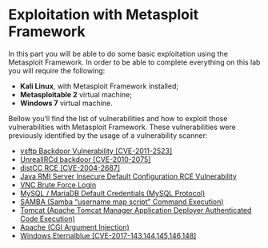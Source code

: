 # Exploitation with Metasploit Framework

In this part you will be able to do some basic exploitation using the Metasploit Framework. In order to be able to complete everything on this lab you will require the following:

- **Kali Linux**, with Metasploit Framework installed;
- **Metasploitable 2** virtual machine;
- **Windows 7** virtual machine.

Bellow you’ll find the list of vulnerabilities and how to exploit those vulnerabilities with Metasploit Framework. These vulnerabilities were previously identified by the usage of a vulnerability scanner:

* [vsftp Backdoor Vulnerability [CVE-2011-2523]](exploits/vsftp.md)
* [UnrealIRCd backdoor [CVE-2010-2075]](exploits/unreal.md)
* [distCC RCE [CVE-2004-2687]](exploits/distcc.md)
* [Java RMI Server Insecure Default Configuration RCE Vulnerability](exploits/javarmi.md)
* [VNC Brute Force Login](exploits/vnc.md)
* [MySQL / MariaDB Default Credentials (MySQL Protocol)](exploits/mysql.md)
* [SAMBA (Samba “username map script” Command Execution)](exploits/samba.md)
* [Tomcat (Apache Tomcat Manager Application Deployer Authenticated Code Execution)](exploits/tomcat.md)
* [Apache (CGI Argument Injection)](exploits/apache.md)
* [Windows Eternalblue [CVE-2017-143,144,145,146,148]](exploits/eternalblue.md)